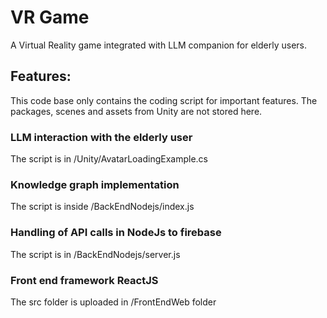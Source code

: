 # VR Game
A Virtual Reality game integrated with LLM companion for elderly users.

## Features:
This code base only contains the coding script for important features. The packages, scenes and assets from Unity are not stored here. 

### LLM interaction with the elderly user
The script is in /Unity/AvatarLoadingExample.cs

### Knowledge graph implementation
The script is inside /BackEndNodejs/index.js

### Handling of API calls in NodeJs to firebase
The script is in /BackEndNodejs/server.js

### Front end framework ReactJS
The src folder is uploaded in /FrontEndWeb folder
